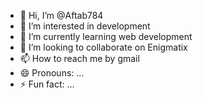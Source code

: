 - 👋 Hi, I’m @Aftab784
- 👀 I’m interested in development
- 🌱 I’m currently learning web development
- 💞️ I’m looking to collaborate on Enigmatix
- 📫 How to reach me by gmail
- 😄 Pronouns: ...
- ⚡ Fun fact: ...

<!---
Aftab784/Aftab784 is a ✨ special ✨ repository because its `README.md` (this file) appears on your GitHub profile.
You can click the Preview link to take a look at your changes.
--->
